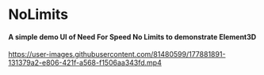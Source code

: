 # NoLimits
#### A simple demo UI of Need For Speed No Limits to demonstrate Element3D

https://user-images.githubusercontent.com/81480599/177881891-131379a2-e806-421f-a568-f1506aa343fd.mp4

